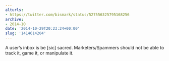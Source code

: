 ```yaml
---
alturls:
- https://twitter.com/bismark/status/527556325795168256
archive:
- 2014-10
date: '2014-10-29T20:23:24+00:00'
slug: '1414614204'
---
```


A user’s inbox is be [sic] sacred. Marketers/Spammers should not be able to track it, game it, or manipulate it.

